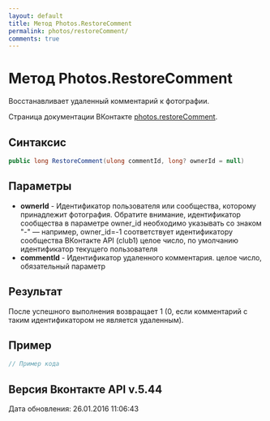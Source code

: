 ```yaml
---
layout: default
title: Метод Photos.RestoreComment
permalink: photos/restoreComment/
comments: true
---
```

# Метод Photos.RestoreComment
Восстанавливает удаленный комментарий к фотографии.

Страница документации ВКонтакте [photos.restoreComment](https://vk.com/dev/photos.restoreComment).
## Синтаксис
``` csharp
public long RestoreComment(ulong commentId, long? ownerId = null)
```

## Параметры
+ **ownerId** - Идентификатор пользователя или сообщества, которому принадлежит фотография. Обратите внимание, идентификатор сообщества в параметре owner_id необходимо указывать со знаком "-" — например, owner_id=-1 соответствует идентификатору сообщества ВКонтакте API (club1)  целое число, по умолчанию идентификатор текущего пользователя
+ **commentId** - Идентификатор удаленного комментария. целое число, обязательный параметр

## Результат
После успешного выполнения возвращает 1 (0, если комментарий с таким идентификатором не является удаленным).

## Пример
``` csharp
// Пример кода
```

## Версия Вконтакте API v.5.44
Дата обновления: 26.01.2016 11:06:43
